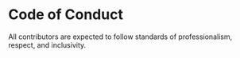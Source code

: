 # Code of Conduct

All contributors are expected to follow standards of professionalism, respect, and inclusivity.
